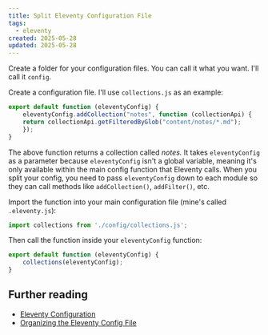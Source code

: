 ```yaml
---
title: Split Eleventy Configuration File
tags:
  - eleventy
created: 2025-05-28
updated: 2025-05-28
---
```


Create a folder for your configuration files. You can call it what you want. I'll call it `config`.

Create a configuration file. I'll use `collections.js` as an example:

```js
export default function (eleventyConfig) {
	eleventyConfig.addCollection("notes", function (collectionApi) {
	return collectionApi.getFilteredByGlob("content/notes/*.md");
	});
}
```

The above function returns a collection called *notes.* It takes `eleventyConfig` as a parameter because `eleventyConfig` isn't a global variable, meaning it's only available within the main config function that Eleventy calls. When you split your config, you need to pass `eleventyConfig` down to each module so they can call methods like `addCollection()`, `addFilter()`, etc.

Import the function into your main configuration file (mine's called `.eleventy.js`):

```js
import collections from './config/collections.js';
```

Then call the function inside your `eleventyConfig` function:

```js
export default function (eleventyConfig) {
	collections(eleventyConfig);
}
```

## Further reading

- [Eleventy Configuration](https://www.11ty.dev/docs/config/)
- [Organizing the Eleventy Config File](https://www.lenesaile.com/en/blog/organizing-the-eleventy-config-file/)